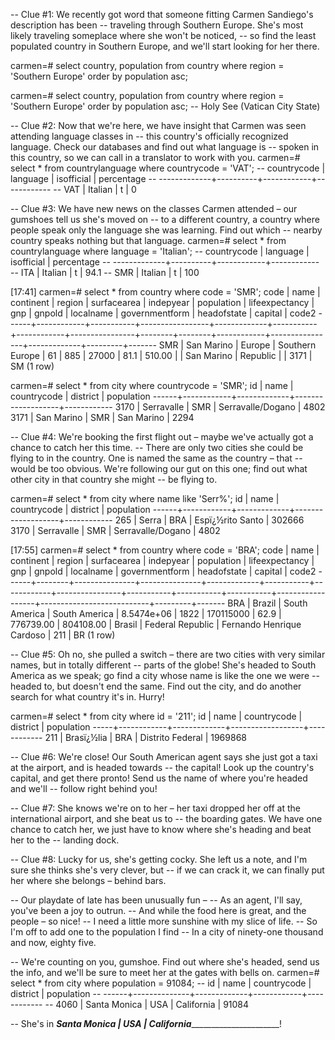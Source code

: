 -- Clue #1: We recently got word that someone fitting Carmen Sandiego's description has been
-- traveling through Southern Europe. She's most likely traveling someplace where she won't be noticed,
-- so find the least populated country in Southern Europe, and we'll start looking for her there.

carmen=# select country, population from country where region = 'Southern Europe' order by population asc;

carmen=# select country, population from country where region = 'Southern Europe' order by population asc;
-- Holy See (Vatican City State)

-- Clue #2: Now that we're here, we have insight that Carmen was seen attending language classes in
-- this country's officially recognized language. Check our databases and find out what language is
-- spoken in this country, so we can call in a translator to work with you.
carmen=# select * from countrylanguage where countrycode = 'VAT';
--  countrycode | language | isofficial | percentage
-- -------------+----------+------------+------------
--  VAT         | Italian  | t          |          0


-- Clue #3: We have new news on the classes Carmen attended – our gumshoes tell us she's moved on
-- to a different country, a country where people speak only the language she was learning. Find out which
--  nearby country speaks nothing but that language.
carmen=# select * from countrylanguage where language = 'Italian';
--  countrycode | language | isofficial | percentage
-- -------------+----------+------------+------------
--  ITA         | Italian  | t          |       94.1
--  SMR         | Italian  | t          |        100

[17:41]
carmen=# select * from country where code = 'SMR';
code |    name    | continent |     region      | surfacearea | indepyear | population | lifeexpectancy |  gnp   | gnpold | localname  | governmentform | headofstate | capital | code2
------+------------+-----------+-----------------+-------------+-----------+------------+----------------+--------+--------+------------+----------------+-------------+---------+-------
SMR  | San Marino | Europe    | Southern Europe |          61 |       885 |      27000 |           81.1 | 510.00 |        | San Marino | Republic       |             |    3171 | SM
(1 row)


carmen=# select * from city where countrycode = 'SMR';
 id  |    name    | countrycode |     district      | population
------+------------+-------------+-------------------+------------
3170 | Serravalle | SMR         | Serravalle/Dogano |       4802
3171 | San Marino | SMR         | San Marino        |       2294

-- Clue #4: We're booking the first flight out – maybe we've actually got a chance to catch her this time.
 -- There are only two cities she could be flying to in the country. One is named the same as the country – that
 -- would be too obvious. We're following our gut on this one; find out what other city in that country she might
 --  be flying to.

 carmen=# select * from city where name like 'Serr%';
  id  |    name    | countrycode |     district      | population
 ------+------------+-------------+-------------------+------------
  265 | Serra      | BRA         | Espï¿½rito Santo  |     302666
 3170 | Serravalle | SMR         | Serravalle/Dogano |       4802

 [17:55]
 carmen=# select * from country where code = 'BRA';
 code |  name  |   continent   |    region     | surfacearea | indepyear | population | lifeexpectancy |    gnp    |  gnpold   | localname |  governmentform  |        headofstate        | capital | code2
 ------+--------+---------------+---------------+-------------+-----------+------------+----------------+-----------+-----------+-----------+------------------+---------------------------+---------+-------
 BRA  | Brazil | South America | South America |  8.5474e+06 |      1822 |  170115000 |           62.9 | 776739.00 | 804108.00 | Brasil    | Federal Republic | Fernando Henrique Cardoso |     211 | BR
 (1 row)

-- Clue #5: Oh no, she pulled a switch – there are two cities with very similar names, but in totally different
-- parts of the globe! She's headed to South America as we speak; go find a city whose name is like the one we were
-- headed to, but doesn't end the same. Find out the city, and do another search for what country it's in. Hurry!


carmen=# select * from city where id = '211';
id  |    name    | countrycode |     district     | population
-----+------------+-------------+------------------+------------
211 | Brasï¿½lia | BRA         | Distrito Federal |    1969868

-- Clue #6: We're close! Our South American agent says she just got a taxi at the airport, and is headed towards
 -- the capital! Look up the country's capital, and get there pronto! Send us the name of where you're headed and we'll
 -- follow right behind you!



-- Clue #7: She knows we're on to her – her taxi dropped her off at the international airport, and she beat us to
 -- the boarding gates. We have one chance to catch her, we just have to know where she's heading and beat her to the
 -- landing dock.

-- Clue #8: Lucky for us, she's getting cocky. She left us a note, and I'm sure she thinks she's very clever, but
-- if we can crack it, we can finally put her where she belongs – behind bars.

-- Our playdate of late has been unusually fun –
-- As an agent, I'll say, you've been a joy to outrun.
-- And while the food here is great, and the people – so nice!
-- I need a little more sunshine with my slice of life.
-- So I'm off to add one to the population I find
-- In a city of ninety-one thousand and now, eighty five.


-- We're counting on you, gumshoe. Find out where she's headed, send us the info, and we'll be sure to meet her at the gates with bells on.
carmen=# select * from city where population = 91084;
--   id  |     name     | countrycode |  district  | population
-- ------+--------------+-------------+------------+------------
--  4060 | Santa Monica | USA         | California |      91084


-- She's in ___Santa Monica | USA         | California_________________________!
